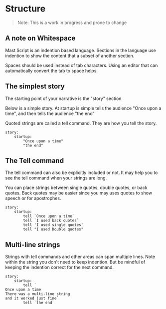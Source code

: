 # Structure

> Note: This is a work in progress and prone to change

## A note on Whitespace
Mast Script is an indention based language. Sections in the language use indention to show the content that a subset of another section.

Spaces should be used instead of tab characters. Using an editor that can automatically convert the tab to space helps.

## The simplest story
The starting point of your narrative is the "story" section.

Below is a simple story. At startup is simple tells the audience "Once upon a time", and then tells the audience "the end"

Quoted strings are called a tell command. They are how you tell the story.

```
story:
    startup:
        "Once upon a time"
        "the end"
```

## The Tell command

The tell command can also be explicitly included or not. It may help you to see the tell command when your strings are long.

You can place strings between single quotes, double quotes, or back quotes. Back quotes may be easier since you may uses quotes to show speech or for apostrophes.
```
story:
    startup:
        tell `Once upon a time`
        tell `I used back quotes`
        tell 'I used single quotes'
        tell "I used Double quotes"
```

## Multi-line strings
Strings with tell commands and other areas can span multiple lines. Note within the string you don't need to keep indention. But be mindful of keeping the indention correct for the next command.
``` 
story:
    startup:
        tell `
Once upon a time
There was a multi-line string
and it worked just fine`
        tell `the end`

```

